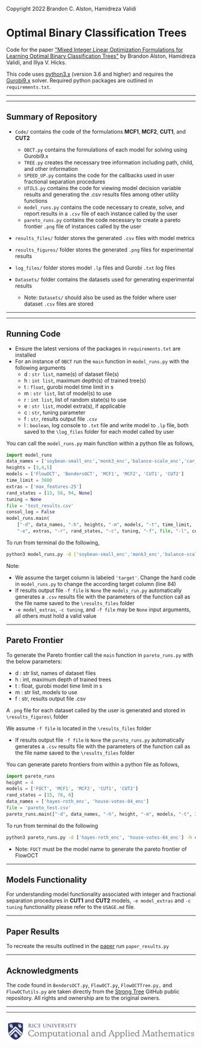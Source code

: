 Copyright 2022 Brandon C. Alston, Hamidreza Validi

# Optimal Binary Classification Trees

Code for the paper ["Mixed Integer Linear Optimization Formulations for Learning Optimal Binary Classification Trees"](hyperlink) by Brandon Alston, Hamidreza Validi, and Illya V. Hicks.

This code uses [python3.x](https://www.python.org/downloads/) (version 3.6 and higher) and requires the [Gurobi9.x](https://www.gurobi.com/) solver. Required python packages are outlined in `requirements.txt`.

*** 
***

## Summary of Repository
- `Code/` contains the code of the formulations **MCF1**, **MCF2**, **CUT1**, and **CUT2**
  - `OBCT.py` contains the formulations of each model for solving using Gurobi9.x
  - `TREE.py` creates the necessary tree information including path, child, and other information
  - `SPEED_UP.py` contains the code for the callbacks used in user fractional separation procedures
  - `UTILS.py` contains the code for viewing model decision variable results and generating the .csv results files among other utility functions
  - `model_runs.py` contains the code necessary to create, solve, and report results in a `.csv` file of each instance called by the user
  - `pareto_runs.py` contains the code necessary to create a pareto frontier `.png` file of instances called by the user

- `results_files/` folder stores the generated `.csv` files with model metrics
- `results_figures/` folder stores the generated `.png` files for experimental results
- `log_files/` folder stores model `.lp` files and Gurobi `.txt` log files
- `Datasets/` folder contains the datasets used for generating experimental results
  - Note: `Datasets/` should also be used as the folder where user dataset `.csv` files are stored

***
***

## Running Code

- Ensure the latest versions of the packages in `requirements.txt` are installed
- For an instance of `OBCT` run the `main` function in `model_runs.py` with the following arguments
    - d : `str list`, name(s) of dataset file(s)
    - h : `int list`, maximum depth(s) of trained tree(s)
    - t : `float`, gurobi model time limit in s
    - m : `str list`, list of model(s) to use
    - r : `int list`, list of random state(s) to use
    - e : `str list`, model extra(s), if applicable
    - c : `str`, tuning parameter
    - f : `str`, results output file `.csv`
    - l : `boolean`, log console to `.txt` file and write model to `.lp` file, both saved to the `\log_files` folder for each model called by user

You can call the `model_runs.py` main function within a python file as follows,

```python
import model_runs
data_names = ['soybean-small_enc','monk3_enc','balance-scale_enc','car_evaluation_enc']
heights = [3,4,5]
models = ['FlowOCT', 'BendersOCT', 'MCF1', 'MCF2', 'CUT1', 'CUT2']
time_limit = 3600
extras = ['max_features-25']
rand_states = [13, 58, 94, None]
tuning = None
file = 'test_results.csv'
consol_log = False
model_runs.main(
    ["-d", data_names, "-h", heights, "-m", models, "-t", time_limit,
    "-e", extras, "-r", rand_states, "-c", tuning, "-f", file, "-l", consol_log])
```

To run from terminal do the following,
```bash
python3 model_runs.py -d ['soybean-small_enc','monk3_enc','balance-scale_enc','car_evaluation_enc'] -h [3,4,5] -m ['FlowOCT','BendersOCT','MCF1','MCF2','CUT1','CUT2'] -t 3600 -e ['max_features-15'] -r [13, 58, 94, None] -c None -f 'test_results.csv' -l False
```
Note:
- We assume the target column is labeled `'target'`. Change the hard code in `model_runs.py` to change the according target column (line 84)
- If results output file `-f file` is `None` the `models_run.py` automatically generates a `.csv` results file with the parameters of the function call as the file name saved to the `\results_files` folder
- `-e model_extras`, `-c tuning`, and `-f file` may be `None` input arguments, all others must hold a valid value

***
## Pareto Frontier
To generate the Pareto frontier call the `main` function in `pareto_runs.py` with the below parameters:
  - d : str list, names of dataset files
  - h : int, maximum depth of trained trees
  - t : float, gurobi model time limit in s
  - m : str list, models to use
  - f : str, results output file .csv

A `.png` file for each dataset called by the user is generated and stored in `\results_figures\` folder

We assume `-f file` is located in the `\results_files` folder
- If results output file `-f file` is `None` the `pareto_runs.py` automatically generates a `.csv` results file with the parameters of the function call as the file name saved to the `\results_files` folder

You can generate pareto frontiers from within a python file as follows,
```python
import pareto_runs
height = 4
models = ['FOCT', 'MCF1', 'MCF2', 'CUT1', 'CUT2']
rand_states = [15, 78, 0]
data_names = ['hayes-roth_enc', 'house-votes-84_enc']
file = 'pareto_test.csv'
pareto_runs.main(["-d", data_names, "-h", height, "-m", models, "-t", 3600, "-r", rand_states, "-f", file])
```

To run from terminal do the following 
```bash
python3 pareto_runs.py -d ['hayes-roth_enc', 'house-votes-84_enc'] -h 4 -m ['FOCT', 'MCF1', 'MCF2', 'CUT1', 'CUT2'] -t 3600 -r [15, 78, 0] -f 'pareto_test.csv'
```
- Note: `FOCT` must be the model name to generate the pareto frontier of FlowOCT
***

## Models Functionality
For understanding model functionality associated with integer and fractional separation procedures in **CUT1** and **CUT2** models, `-e model_extras` and `-c tuning` functionality please refer to the `USAGE.md` file. 

***
## Paper Results
To recreate the results outlined in the [paper](hyperlink) run `paper_results.py`

***

## Acknowledgments
The code found in `BendersOCT.py`, `FlowOCT.py`, `FlowOCTTree.py,` and `FlowOCTutils.py` are taken directly from the [Strong Tree](https://github.com/pashew94/StrongTree/) GitHub public repository.
All rights and ownership are to the original owners. 

***
***

![Screenshot](CAAM_logo.png)
